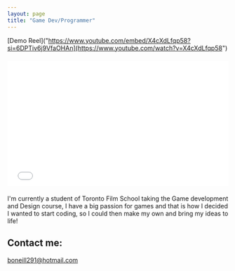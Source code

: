 ```yaml
---
layout: page
title: "Game Dev/Programmer"
---
```

[Demo Reel]("https://www.youtube.com/embed/X4cXdLfqp58?si=6DPTiv6j9VfaOHAn](https://www.youtube.com/watch?v=X4cXdLfqp58")

<div style="position: relative; margin: 1.5em 0; padding-bottom: 56.25%;">
  <iframe style="position: absolute;" src="{{ [include.url](https://www.youtube.com/embed/X4cXdLfqp58?si=6DPTiv6j9VfaOHAn](https://www.youtube.com/watch?v=X4cXdLfqp58) }}" width="100%" height="100%" frameborder="0" allowfullscreen></iframe>
</div>

I'm currently a student of Toronto Film School taking the Game development and Design course, 
I have a big passion for games and that is how I decided I wanted to start coding, so I could then make my own and bring my ideas to life!

## Contact me:
boneill291@hotmail.com
